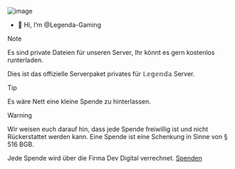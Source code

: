 ![image](https://github.com/Legenda-Gaming/Legenda-Gaming/assets/170621683/6c5a9ea9-8e7a-43e2-9b18-aac6f4f0ea46)
- 👋 Hi, I’m @Legenda-Gaming

> [!NOTE]
>Es sind private Dateien für unseren Server, Ihr könnt es gern kostenlos runterladen.
> 
> Dies ist das offizielle Serverpaket privates  für 𝕃𝕖𝕘𝕖𝕟𝕕𝕒 Server.

> [!TIP]
> Es wäre Nett eine kleine Spende zu hinterlassen.

> [!WARNING]
> Wir weisen euch darauf hin, dass jede Spende freiwillig ist und nicht Rückerstattet werden kann.
Eine Spende ist eine Schenkung in Sinne von § 516 BGB.
> 
> Jede Spende wird über die Firma Dev Digital verrechnet.
> [Spenden](https://www.paypal.com/donate/?hosted_button_id=GW5N5S8XTCHLU)








